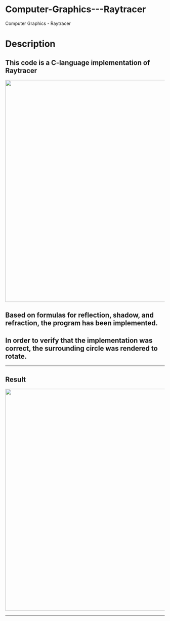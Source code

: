 # Computer-Graphics---Raytracer
Computer Graphics - Raytracer

Description
===========

This code is a C-language implementation of Raytracer
----------------------------------------------

<img width="700" src="https://user-images.githubusercontent.com/44941601/72059037-8c093e80-3314-11ea-9874-9e5957b51c0e.png"> 

Based on formulas for reflection, shadow, and refraction, the program has been implemented.
------------------------------------------------------------------
In order to verify that the implementation was correct, the surrounding circle was rendered to rotate.
-------------------------------------------------------------------

<hr/>  

Result  
----------------
<img width="700" src="https://user-images.githubusercontent.com/44941601/72059235-f9b56a80-3314-11ea-8d71-fa709c98013f.gif"> 

<hr/>  
